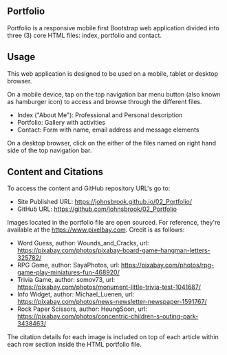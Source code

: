 ## Portfolio

Portfolio is a responsive mobile first Bootstrap web application divided into three (3) core HTML files: index, portfolio and contact.


## Usage

This web application is designed to be used on a mobile, tablet or desktop browser.  

On a mobile device, tap on the top navigation bar menu button (also known as hamburger icon) to access and browse through the different files.

* Index ("About Me"): Professional and Personal description
* Portfolio: Gallery with activities 
* Contact: Form with name, email address and message elements

On a desktop browser, click on the either of the files named on right hand side of the top navigation bar. 

## Content and Citations

To access the content and GitHub repository URL's go to: 

* Site Published URL: https://johnsbrook.github.io/02_Portfolio/
* GitHub URL: https://github.com/johnsbrook/02_Portfolio

Images located in the portfolio file are open sourced. For reference, they're available at the https://www.pixelbay.com. Credit is as follows:

* Word Guess, author: Wounds_and_Cracks, url: https://pixabay.com/photos/pixabay-board-game-hangman-letters-325782/ 
* RPG Game, author: SayaPhotos, url: https://pixabay.com/photos/rpg-game-play-miniatures-fun-468920/
* Trivia Game, author: somov73, url: https://pixabay.com/photos/monument-little-trivia-test-1041687/
* Info Widget, author: Michael_Luenen, url: https://pixabay.com/photos/news-newsletter-newspaper-1591767/
* Rock Paper Scissors, author: HeungSoon, url: https://pixabay.com/photos/concentric-children-s-outing-park-3438463/

The citation details for each image is included on top of each article within each row section inside the HTML portfolio file. 
